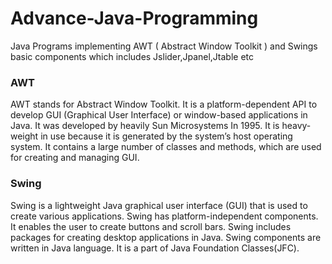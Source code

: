 # Advance-Java-Programming
Java Programs implementing AWT ( Abstract Window Toolkit ) and Swings basic components which includes Jslider,Jpanel,Jtable etc

### AWT 
AWT stands for Abstract Window Toolkit. It is a platform-dependent API to develop GUI (Graphical User Interface) or window-based applications in Java. It was developed by heavily Sun Microsystems In 1995. It is heavy-weight in use because it is generated by the system’s host operating system. It contains a large number of classes and methods, which are used for creating and managing GUI. 

### Swing
Swing is a lightweight Java graphical user interface (GUI) that is used to create various applications. Swing has platform-independent components. It enables the user to create buttons and scroll bars. Swing includes packages for creating desktop applications in Java. Swing components are written in Java language. It is a part of Java Foundation Classes(JFC). 
